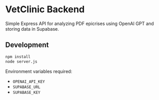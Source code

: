 # VetClinic Backend

Simple Express API for analyzing PDF epicrises using OpenAI GPT and storing data in Supabase.

## Development

```bash
npm install
node server.js
```

Environment variables required:
- `OPENAI_API_KEY`
- `SUPABASE_URL`
- `SUPABASE_KEY`
